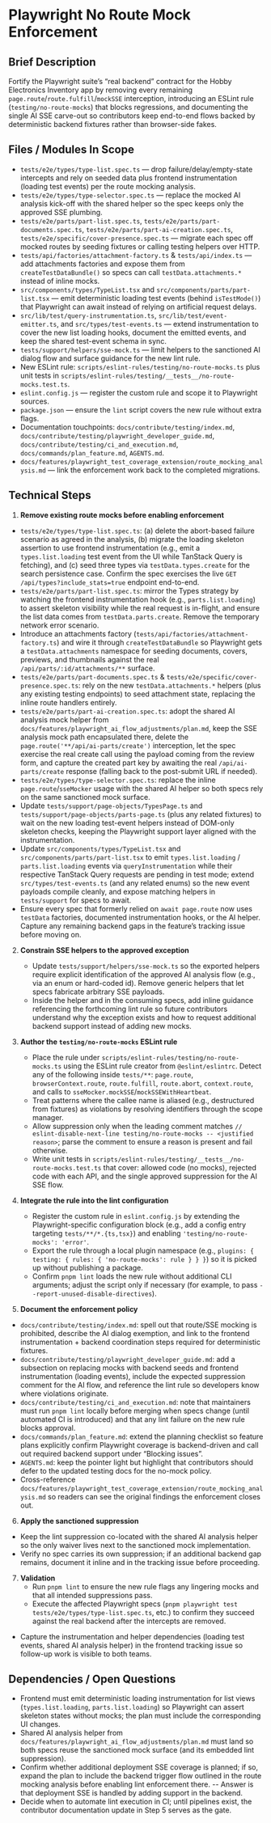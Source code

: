 # Playwright No Route Mock Enforcement

## Brief Description
Fortify the Playwright suite’s “real backend” contract for the Hobby Electronics Inventory app by removing every remaining `page.route`/`route.fulfill`/`mockSSE` interception, introducing an ESLint rule (`testing/no-route-mocks`) that blocks regressions, and documenting the single AI SSE carve-out so contributors keep end-to-end flows backed by deterministic backend fixtures rather than browser-side fakes.

## Files / Modules In Scope
- `tests/e2e/types/type-list.spec.ts` — drop failure/delay/empty-state intercepts and rely on seeded data plus frontend instrumentation (loading test events) per the route mocking analysis.
- `tests/e2e/types/type-selector.spec.ts` — replace the mocked AI analysis kick-off with the shared helper so the spec keeps only the approved SSE plumbing.
- `tests/e2e/parts/part-list.spec.ts`, `tests/e2e/parts/part-documents.spec.ts`, `tests/e2e/parts/part-ai-creation.spec.ts`, `tests/e2e/specific/cover-presence.spec.ts` — migrate each spec off mocked routes by seeding fixtures or calling testing helpers over HTTP.
- `tests/api/factories/attachment-factory.ts` & `tests/api/index.ts` — add attachments factories and expose them from `createTestDataBundle()` so specs can call `testData.attachments.*` instead of inline mocks.
- `src/components/types/TypeList.tsx` and `src/components/parts/part-list.tsx` — emit deterministic loading test events (behind `isTestMode()`) that Playwright can await instead of relying on artificial request delays.
- `src/lib/test/query-instrumentation.ts`, `src/lib/test/event-emitter.ts`, and `src/types/test-events.ts` — extend instrumentation to cover the new list loading hooks, document the emitted events, and keep the shared test-event schema in sync.
- `tests/support/helpers/sse-mock.ts` — limit helpers to the sanctioned AI dialog flow and surface guidance for the new lint rule.
- New ESLint rule: `scripts/eslint-rules/testing/no-route-mocks.ts` plus unit tests in `scripts/eslint-rules/testing/__tests__/no-route-mocks.test.ts`.
- `eslint.config.js` — register the custom rule and scope it to Playwright sources.
- `package.json` — ensure the `lint` script covers the new rule without extra flags.
- Documentation touchpoints: `docs/contribute/testing/index.md`, `docs/contribute/testing/playwright_developer_guide.md`, `docs/contribute/testing/ci_and_execution.md`, `docs/commands/plan_feature.md`, `AGENTS.md`.
- `docs/features/playwright_test_coverage_extension/route_mocking_analysis.md` — link the enforcement work back to the completed migrations.

## Technical Steps
1. **Remove existing route mocks before enabling enforcement**
  - `tests/e2e/types/type-list.spec.ts`: (a) delete the abort-based failure scenario as agreed in the analysis, (b) migrate the loading skeleton assertion to use frontend instrumentation (e.g., emit a `types.list.loading` test event from the UI while TanStack Query is fetching), and (c) seed three types via `testData.types.create` for the search persistence case. Confirm the spec exercises the live `GET /api/types?include_stats=true` endpoint end-to-end.
  - `tests/e2e/parts/part-list.spec.ts`: mirror the Types strategy by watching the frontend instrumentation hook (e.g., `parts.list.loading`) to assert skeleton visibility while the real request is in-flight, and ensure the list data comes from `testData.parts.create`. Remove the temporary network error scenario.
  - Introduce an attachments factory (`tests/api/factories/attachment-factory.ts`) and wire it through `createTestDataBundle` so Playwright gets a `testData.attachments` namespace for seeding documents, covers, previews, and thumbnails against the real `/api/parts/:id/attachments/**` surface.
  - `tests/e2e/parts/part-documents.spec.ts` & `tests/e2e/specific/cover-presence.spec.ts`: rely on the new `testData.attachments.*` helpers (plus any existing testing endpoints) to seed attachment state, replacing the inline route handlers entirely.
  - `tests/e2e/parts/part-ai-creation.spec.ts`: adopt the shared AI analysis mock helper from `docs/features/playwright_ai_flow_adjustments/plan.md`, keep the SSE analysis mock path encapsulated there, delete the `page.route('**/api/ai-parts/create')` interception, let the spec exercise the real create call using the payload coming from the review form, and capture the created part key by awaiting the real `/api/ai-parts/create` response (falling back to the post-submit URL if needed).
  - `tests/e2e/types/type-selector.spec.ts`: replace the inline `page.route`/`sseMocker` usage with the shared AI helper so both specs rely on the same sanctioned mock surface.
  - Update `tests/support/page-objects/TypesPage.ts` and `tests/support/page-objects/parts-page.ts` (plus any related fixtures) to wait on the new loading test-event helpers instead of DOM-only skeleton checks, keeping the Playwright support layer aligned with the instrumentation.
  - Update `src/components/types/TypeList.tsx` and `src/components/parts/part-list.tsx` to emit `types.list.loading` / `parts.list.loading` events via `queryInstrumentation` while their respective TanStack Query requests are pending in test mode; extend `src/types/test-events.ts` (and any related enums) so the new event payloads compile cleanly, and expose matching helpers in `tests/support` for specs to await.
  - Ensure every spec that formerly relied on `await page.route` now uses `testData` factories, documented instrumentation hooks, or the AI helper. Capture any remaining backend gaps in the feature’s tracking issue before moving on.

2. **Constrain SSE helpers to the approved exception**
   - Update `tests/support/helpers/sse-mock.ts` so the exported helpers require explicit identification of the approved AI analysis flow (e.g., via an enum or hard-coded id). Remove generic helpers that let specs fabricate arbitrary SSE payloads.
   - Inside the helper and in the consuming specs, add inline guidance referencing the forthcoming lint rule so future contributors understand why the exception exists and how to request additional backend support instead of adding new mocks.

3. **Author the `testing/no-route-mocks` ESLint rule**
   - Place the rule under `scripts/eslint-rules/testing/no-route-mocks.ts` using the ESLint rule creator from `@eslint/eslintrc`. Detect any of the following inside `tests/**`: `page.route`, `browserContext.route`, `route.fulfill`, `route.abort`, `context.route`, and calls to `sseMocker.mockSSE`/`mockSSEWithHeartbeat`.
   - Treat patterns where the callee name is aliased (e.g., destructured from fixtures) as violations by resolving identifiers through the scope manager.
   - Allow suppression only when the leading comment matches `// eslint-disable-next-line testing/no-route-mocks -- <justified reason>`; parse the comment to ensure a reason is present and fail otherwise.
   - Write unit tests in `scripts/eslint-rules/testing/__tests__/no-route-mocks.test.ts` that cover: allowed code (no mocks), rejected code with each API, and the single approved suppression for the AI SSE flow.

4. **Integrate the rule into the lint configuration**
   - Register the custom rule in `eslint.config.js` by extending the Playwright-specific configuration block (e.g., add a config entry targeting `tests/**/*.{ts,tsx}`) and enabling `'testing/no-route-mocks': 'error'`.
   - Export the rule through a local plugin namespace (e.g., `plugins: { testing: { rules: { 'no-route-mocks': rule } } }`) so it is picked up without publishing a package.
   - Confirm `pnpm lint` loads the new rule without additional CLI arguments; adjust the script only if necessary (for example, to pass `--report-unused-disable-directives`).

5. **Document the enforcement policy**
  - `docs/contribute/testing/index.md`: spell out that route/SSE mocking is prohibited, describe the AI dialog exemption, and link to the frontend instrumentation + backend coordination steps required for deterministic fixtures.
  - `docs/contribute/testing/playwright_developer_guide.md`: add a subsection on replacing mocks with backend seeds and frontend instrumentation (loading events), include the expected suppression comment for the AI flow, and reference the lint rule so developers know where violations originate.
  - `docs/contribute/testing/ci_and_execution.md`: note that maintainers must run `pnpm lint` locally before merging when specs change (until automated CI is introduced) and that any lint failure on the new rule blocks approval.
  - `docs/commands/plan_feature.md`: extend the planning checklist so feature plans explicitly confirm Playwright coverage is backend-driven and call out required backend support under “Blocking issues”.
  - `AGENTS.md`: keep the pointer light but highlight that contributors should defer to the updated testing docs for the no-mock policy.
  - Cross-reference `docs/features/playwright_test_coverage_extension/route_mocking_analysis.md` so readers can see the original findings the enforcement closes out.

6. **Apply the sanctioned suppression**
  - Keep the lint suppression co-located with the shared AI analysis helper so the only waiver lives next to the sanctioned mock implementation.
  - Verify no spec carries its own suppression; if an additional backend gap remains, document it inline and in the tracking issue before proceeding.

7. **Validation**
   - Run `pnpm lint` to ensure the new rule flags any lingering mocks and that all intended suppressions pass.
   - Execute the affected Playwright specs (`pnpm playwright test tests/e2e/types/type-list.spec.ts`, etc.) to confirm they succeed against the real backend after the intercepts are removed.
  - Capture the instrumentation and helper dependencies (loading test events, shared AI analysis helper) in the frontend tracking issue so follow-up work is visible to both teams.

## Dependencies / Open Questions
- Frontend must emit deterministic loading instrumentation for list views (`types.list.loading`, `parts.list.loading`) so Playwright can assert skeleton states without mocks; the plan must include the corresponding UI changes.
- Shared AI analysis helper from `docs/features/playwright_ai_flow_adjustments/plan.md` must land so both specs reuse the sanctioned mock surface (and its embedded lint suppression).
- Confirm whether additional deployment SSE coverage is planned; if so, expand the plan to include the backend trigger flow outlined in the route mocking analysis before enabling lint enforcement there. -- Answer is that deployment SSE is handled by adding support in the backend.
- Decide when to automate lint execution in CI; until pipelines exist, the contributor documentation update in Step 5 serves as the gate.

